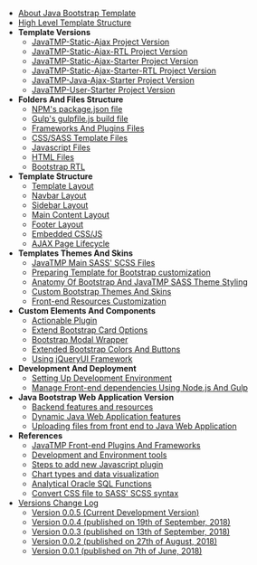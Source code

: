 *   [About Java Bootstrap Template](/pages/java-bootstrap-admin-dashboard-template "About Java Bootstrap Admin And Dashboard Components Template")
*   [High Level Template Structure](/pages/high-level-template-structure "High Level JavaTMP Template Folders And Files Structure")
*   **Template Versions**
    *   [JavaTMP-Static-Ajax Project Version](/pages/javatmp-static-ajax-project-version "Java Bootstrap Admin And Dashboard Template")
    *   [JavaTMP-Static-Ajax-RTL Project Version](/pages/javatmp-static-ajax-rtl-project-version "Java Bootstrap Admin And Dashboard RTL Template")
    *   [JavaTMP-Static-Ajax-Starter Project Version](/pages/javatmp-static-ajax-starter-project-version "Java Bootstrap Admin and Dashboard Starter Template")
    *   [JavaTMP-Static-Ajax-Starter-RTL Project Version](/pages/javatmp-static-ajax-starter-rtl-project-version "Java Bootstrap Admin And Dashboard RTL Template Version")
    *   [JavaTMP-Java-Ajax-Starter Project Version](/pages/javatmp-java-ajax-starter-project-version "Java Dynamic LTR/RTL multi-language Bootstrap Admin and Dashboard Web Application Version")
    *   [JavaTMP-User-Starter Project Version](/pages/javatmp-user-starter-project-version "Advanced Dynamic Java Bootstrap LTR/RTL multi languages User Management Web application Template")
*   **Folders And Files Structure**
    *   [NPM's package.json file](/pages/javatmp-npms-package-json-file "JavaTMP Main Node.js NPM package.json file")
    *   [Gulp's gulpfile.js build file](/pages/gulp-build-file)
    *   [Frameworks And Plugins Files](/pages/javatmp-frontend-frameworks-and-plugins-files "JavaTMP Front-end Frameworks and Plugins Files")
    *   [CSS/SASS Template Files](/pages/javatmp-css-sass-template-files "JavaTMP SASS/CSS Template Files")
    *   [Javascript Files](/pages/javatmp-javascript-files "JavaTMP Javascript Files")
    *   [HTML Files](/pages/javatmp-html-files "JavaTMP HTML Files")
    *   [Bootstrap RTL](/pages/bootstrap-rtl-support-modifications "JavaTMP Bootstrap RTL support and modifications")
*   **Template Structure**
    *   [Template Layout](/pages/javatmp-template-layout "JavaTMP Template Layout")
    *   [Navbar Layout](/pages/javatmp-navbar-layout "JavaTMP Navbar Layout")
    *   [Sidebar Layout](/pages/javatmp-sidebar-layout "JavaTMP Sidebar Layout")
    *   [Main Content Layout](/pages/javatmp-main-content-layout "JavaTMP Main Cotent Layout")
    *   [Footer Layout](/pages/javatmp-footer-layout "JavaTMP Footer Layout")
    *   [Embedded CSS/JS](/pages/javatmp-embedded-css-js-code-in-html-pages "JavaTMP Embedded CSS/JS Code in HTML Pages")
    *   [AJAX Page Lifecycle](/pages/javatmp-ajax-page-lifecycle "JavaTMP AJAX Page Lifecycle")
*   **Templates Themes And Skins**
    *   [JavaTMP Main SASS' SCSS Files](/pages/javatmp-main-sass-scss-files)
    *   [Preparing Template for Bootstrap customization](/pages/preparing-template-for-bootstrap-customization "preparing template for bootstrap SASS customization")
    *   [Anatomy Of Bootstrap And JavaTMP SASS Theme Styling](/pages/anatomy-of-bootstrap-and-javatmp-sass-theme-styling "Anatomy Of Bootstrap And JavaTMP SASS Theme Styling")
    *   [Custom Bootstrap Themes And Skins](/pages/custom-bootstrap-themes-and-skins "Custom Bootstrap Themes And Skins")
    *   [Front-end Resources Customization](/pages/javatmp-frontend-resources-customization "JavaTMP Front-end Resources Customization")
*   **Custom Elements And Components**
    *   [Actionable Plugin](/pages/javatmp-actionable-plugin "JavaTMP Actionable Plugin")
    *   [Extend Bootstrap Card Options](/pages/extended-bootstrap-card-options "JavaTMP Extends Bootstrap Card Tool Options")
    *   [Bootstrap Modal Wrapper](/pages/javatmp-bootstrap-modal-wrapper "JavaTMP Bootstrap Modal Wrapper")
    *   [Extended Bootstrap Colors And Buttons](/pages/extended-bootstrap-colors-and-buttons "Extended Bootstrap Colors And Buttons")
    *   [Using jQueryUI Framework](/pages/using-jqueryui-framework-with-bootstrap-template "Using jQueryUI Framework With Bootstrap Template")
*   **Development And Deployment**
    *   [Setting Up Development Environment](/pages/setting-up-development-environment)
    *   [Manage Front-end dependencies Using Node.js And Gulp](/pages/manage-front-end-dependencies-using-node-js-and-gulp "Manage Front-end Dependencies Using Node.js And Gulp tools")
*   **Java Bootstrap Web Application Version**
    *   [Backend features and resources](/pages/java-bootstrap-backend-features-and-resources "dynamic java bootstrap backend features and resources")
    *   [Dynamic Java Web Application features](/pages/dynamic-java-bootstrap-web-application-features "Main Dynamic Features of Java Bootstrap Web Application")
    *   [Uploading files from front end to Java Web Application](/pages/uploading-files-from-front-end-to-java-web-application "Uploading files from front end web browsers to Java Web Applications")
*   **References**
    *   [JavaTMP Front-end Plugins And Frameworks](/pages/javatmp-front-end-plugins-and-frameworks)
    *   [Development and Environment tools](/pages/development-and-environment-tools)
    *   [Steps to add new Javascript plugin](/pages/steps-to-add-new-javascript-plugin)
    *   [Chart types and data visualization](/pages/chart-types-and-data-visualization)
    *   [Analytical Oracle SQL Functions](/pages/analytical-oracle-sql-functions)
    *   [Convert CSS file to SASS' SCSS syntax](/pages/convert-css-to-scss-syntax)
*   [Versions Change Log](/pages/java-bootstrap-template-versions-change-log)
    *   [Version 0.0.5 (Current Development Version)](/pages/java-bootstrap-template-version-0-0-5)
    *   [Version 0.0.4 (published on 19th of September, 2018)](/pages/java-bootstrap-template-version-0-0-4)
    *   [Version 0.0.3 (published on 13th of September, 2018)](/pages/java-bootstrap-template-version-0-0-3)
    *   [Version 0.0.2 (published on 27th of August, 2018)](/pages/java-bootstrap-template-version-0-0-2)
    *   [Version 0.0.1 (published on 7th of June, 2018)](/pages/java-bootstrap-template-version-0-0-1)